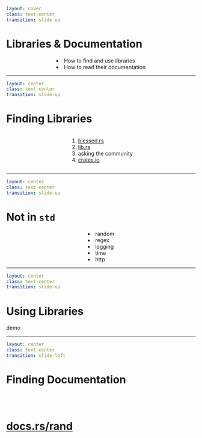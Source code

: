 ```yaml
layout: cover
class: text-center
transition: slide-up
```

# Libraries & Documentation

<div></div>

<div style="display: flex">
  <div style="flex-grow: 1"></div>
  <div style="text-align: left">
    <li>How to find and use libraries</li>
    <li>How to read their documentation</li>
  </div>
  <div style="flex-grow: 1"></div>
</div>

<Nr />

---

```yaml
layout: center
class: text-center
transition: slide-up
```

# Finding Libraries

<div></div>

<div style="display: flex">
  <div style="flex-grow: 1"></div>
  <div style="text-align: left">
    <ol>
      <li><a href="https://blessed.rs">blessed.rs</a></li>
      <li><a href="https://lib.rs">lib.rs</a></li>
      <li>asking the community</li>
      <li><a href="https://crates.io">crates.io</a></li>
    </ol>
  </div>
  <div style="flex-grow: 1"></div>
</div>

<Nr />

---

```yaml
layout: center
class: text-center
transition: slide-up
```

# Not in `std`

<div style="display: flex">
  <div style="flex-grow: 1"></div>
  <div style="text-align: left">
    <li>random</li>
    <li>regex</li>
    <li>logging</li>
    <li>time</li>
    <li>http</li>
  </div>
  <div style="flex-grow: 1"></div>
</div>

<Nr />

---

```yaml
layout: center
class: text-center
transition: slide-up
```

# Using Libraries

demo

<Nr />

---

```yaml
layout: center
class: text-center
transition: slide-left
```

# Finding Documentation

<div style="height: 32px"></div>

# [docs.rs/rand](https://docs.rs/rand/)

<Nr />
